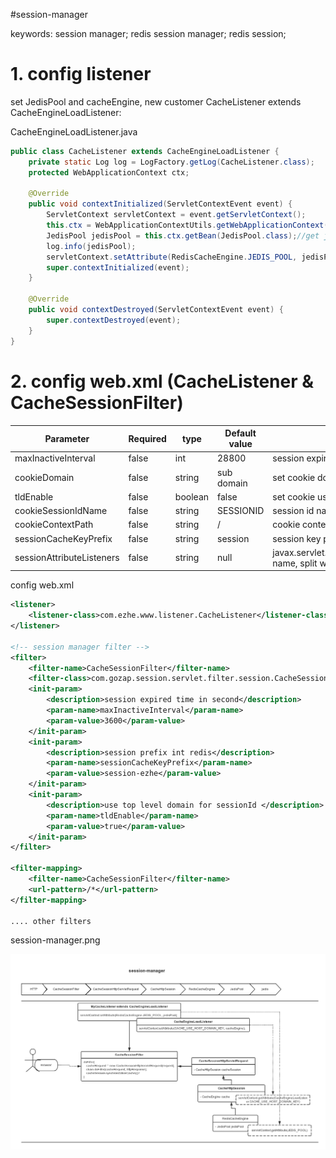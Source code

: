 #session-manager

keywords: session manager; redis session manager; redis session;


# 1. config listener

   set JedisPool and cacheEngine, new customer CacheListener extends CacheEngineLoadListener:

CacheEngineLoadListener.java
````java
public class CacheListener extends CacheEngineLoadListener {
    private static Log log = LogFactory.getLog(CacheListener.class);
    protected WebApplicationContext ctx;

    @Override
    public void contextInitialized(ServletContextEvent event) {
        ServletContext servletContext = event.getServletContext();
        this.ctx = WebApplicationContextUtils.getWebApplicationContext(servletContext);//get spring ctx
        JedisPool jedisPool = this.ctx.getBean(JedisPool.class);//get jedisPool with spring
        log.info(jedisPool);
        servletContext.setAttribute(RedisCacheEngine.JEDIS_POOL, jedisPool);
        super.contextInitialized(event);
    }

    @Override
    public void contextDestroyed(ServletContextEvent event) {
        super.contextDestroyed(event);
    }
}
````

# 2. config web.xml (CacheListener & CacheSessionFilter)

|Parameter|Required|type|Default value|description|
|----|----|----|----|----|
|maxInactiveInterval | false | int | 28800 | session expired time in second |
|cookieDomain      | false | string | sub domain| set cookie domain |
|tldEnable         | false | boolean| false     | set cookie use top level domain |
|cookieSessionIdName | false | string | SESSIONID | session id name in cookie |
|cookieContextPath | false | string | /         | cookie context path |
|sessionCacheKeyPrefix     | false | string | session | session key prefix in redis |
|sessionAttributeListeners | false | string | null    | javax.servlet.http.HttpSessionListeners name, split with comma|

config web.xml
````xml
<listener>
    <listener-class>com.ezhe.www.listener.CacheListener</listener-class>
</listener>

<!-- session manager filter -->
<filter>
    <filter-name>CacheSessionFilter</filter-name>
    <filter-class>com.gozap.session.servlet.filter.session.CacheSessionFilter</filter-class>
    <init-param>
        <description>session expired time in second</description>
        <param-name>maxInactiveInterval</param-name>
        <param-value>3600</param-value>
    </init-param>
    <init-param>
        <description>session prefix int redis</description>
        <param-name>sessionCacheKeyPrefix</param-name>
        <param-value>session-ezhe</param-value>
    </init-param>
    <init-param>
        <description>use top level domain for sessionId </description>
        <param-name>tldEnable</param-name>
        <param-value>true</param-value>
    </init-param>
</filter>

<filter-mapping>
    <filter-name>CacheSessionFilter</filter-name>
    <url-pattern>/*</url-pattern>
</filter-mapping>

.... other filters

````

session-manager.png 

![session-manager](doc/session-manager.png)
